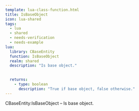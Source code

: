 ```yaml
---
template: lua-class-function.html
title: IsBaseObject
icon: lua-shared
tags:
  - lua
  - shared
  - needs-verification
  - needs-example
lua:
  library: CBaseEntity
  function: IsBaseObject
  realm: shared
  description: "Is base object."
  
  
  returns:
    - type: boolean
      description: "True if base object, false otherwise."
---
```


<div class="lua__search__keywords">
CBaseEntity:IsBaseObject &#x2013; Is base object.
</div>
